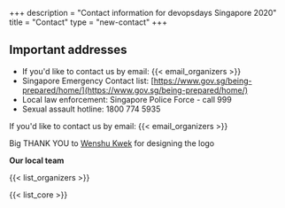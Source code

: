 +++
description = "Contact information for devopsdays Singapore 2020"
title = "Contact"
type = "new-contact"
+++
## Important addresses

- If you'd like to contact us by email: {{< email_organizers >}}
- Singapore Emergency Contact list: [https://www.gov.sg/being-prepared/home/](https://www.gov.sg/being-prepared/home/)
- Local law enforcement: Singapore Police Force - call 999
- Sexual assault hotline: 1800 774 5935

If you'd like to contact us by email: {{< email_organizers >}}

Big THANK YOU to [Wenshu Kwek](https://twitter.com/wenshukwek) for designing the logo

**Our local team**

{{< list_organizers >}}

{{< list_core >}}
